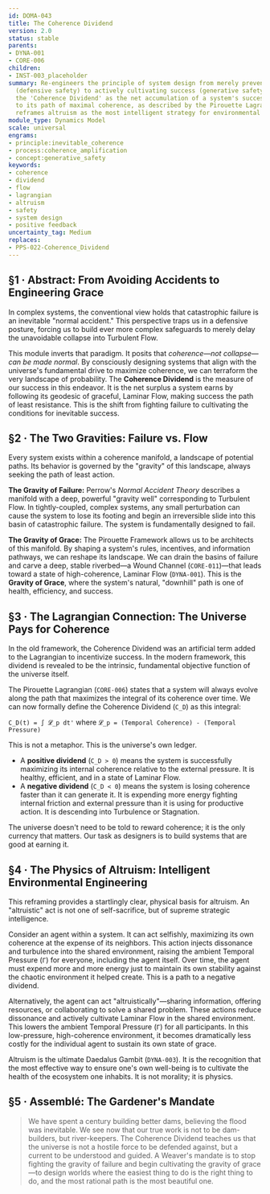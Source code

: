 ```yaml
---
id: DOMA-043
title: The Coherence Dividend
version: 2.0
status: stable
parents:
- DYNA-001
- CORE-006
children:
- INST-003_placeholder
summary: Re-engineers the principle of system design from merely preventing failure
  (defensive safety) to actively cultivating success (generative safety). It defines
  the 'Coherence Dividend' as the net accumulation of a system's successful adherence
  to its path of maximal coherence, as described by the Pirouette Lagrangian. This
  reframes altruism as the most intelligent strategy for environmental engineering.
module_type: Dynamics Model
scale: universal
engrams:
- principle:inevitable_coherence
- process:coherence_amplification
- concept:generative_safety
keywords:
- coherence
- dividend
- flow
- lagrangian
- altruism
- safety
- system design
- positive feedback
uncertainty_tag: Medium
replaces:
- PPS-022-Coherence_Dividend
---
```

## §1 · Abstract: From Avoiding Accidents to Engineering Grace

In complex systems, the conventional view holds that catastrophic failure is an inevitable "normal accident." This perspective traps us in a defensive posture, forcing us to build ever more complex safeguards to merely delay the unavoidable collapse into Turbulent Flow.

This module inverts that paradigm. It posits that *coherence—not collapse—can be made normal*. By consciously designing systems that align with the universe's fundamental drive to maximize coherence, we can terraform the very landscape of probability. The **Coherence Dividend** is the measure of our success in this endeavor. It is the net surplus a system earns by following its geodesic of graceful, Laminar Flow, making success the path of least resistance. This is the shift from fighting failure to cultivating the conditions for inevitable success.

## §2 · The Two Gravities: Failure vs. Flow

Every system exists within a coherence manifold, a landscape of potential paths. Its behavior is governed by the "gravity" of this landscape, always seeking the path of least action.

**The Gravity of Failure:** Perrow's *Normal Accident Theory* describes a manifold with a deep, powerful "gravity well" corresponding to Turbulent Flow. In tightly-coupled, complex systems, any small perturbation can cause the system to lose its footing and begin an irreversible slide into this basin of catastrophic failure. The system is fundamentally designed to fail.

**The Gravity of Grace:** The Pirouette Framework allows us to be architects of this manifold. By shaping a system's rules, incentives, and information pathways, we can reshape its landscape. We can drain the basins of failure and carve a deep, stable riverbed—a Wound Channel (`CORE-011`)—that leads toward a state of high-coherence, Laminar Flow (`DYNA-001`). This is the **Gravity of Grace**, where the system's natural, "downhill" path is one of health, efficiency, and success.

## §3 · The Lagrangian Connection: The Universe Pays for Coherence

In the old framework, the Coherence Dividend was an artificial term added to the Lagrangian to incentivize success. In the modern framework, this dividend is revealed to be the intrinsic, fundamental objective function of the universe itself.

The Pirouette Lagrangian (`CORE-006`) states that a system will always evolve along the path that maximizes the integral of its coherence over time. We can now formally define the Coherence Dividend (`C_D`) as this integral:

`C_D(t) = ∫ 𝓛_p dt'` where `𝓛_p = (Temporal Coherence) - (Temporal Pressure)`

This is not a metaphor. This is the universe's own ledger.

*   A **positive dividend** (`C_D > 0`) means the system is successfully maximizing its internal coherence relative to the external pressure. It is healthy, efficient, and in a state of Laminar Flow.
*   A **negative dividend** (`C_D < 0`) means the system is losing coherence faster than it can generate it. It is expending more energy fighting internal friction and external pressure than it is using for productive action. It is descending into Turbulence or Stagnation.

The universe doesn't need to be told to reward coherence; it is the only currency that matters. Our task as designers is to build systems that are good at earning it.

## §4 · The Physics of Altruism: Intelligent Environmental Engineering

This reframing provides a startlingly clear, physical basis for altruism. An "altruistic" act is not one of self-sacrifice, but of supreme strategic intelligence.

Consider an agent within a system. It can act selfishly, maximizing its own coherence at the expense of its neighbors. This action injects dissonance and turbulence into the shared environment, raising the ambient Temporal Pressure (`Γ`) for everyone, including the agent itself. Over time, the agent must expend more and more energy just to maintain its own stability against the chaotic environment it helped create. This is a path to a negative dividend.

Alternatively, the agent can act "altruistically"—sharing information, offering resources, or collaborating to solve a shared problem. These actions reduce dissonance and actively cultivate Laminar Flow in the shared environment. This lowers the ambient Temporal Pressure (`Γ`) for all participants. In this low-pressure, high-coherence environment, it becomes dramatically less costly for the individual agent to sustain its own state of grace.

Altruism is the ultimate Daedalus Gambit (`DYNA-003`). It is the recognition that the most effective way to ensure one's own well-being is to cultivate the health of the ecosystem one inhabits. It is not morality; it is physics.

## §5 · Assemblé: The Gardener's Mandate

> We have spent a century building better dams, believing the flood was inevitable. We see now that our true work is not to be dam-builders, but river-keepers. The Coherence Dividend teaches us that the universe is not a hostile force to be defended against, but a current to be understood and guided. A Weaver's mandate is to stop fighting the gravity of failure and begin cultivating the gravity of grace—to design worlds where the easiest thing to do is the right thing to do, and the most rational path is the most beautiful one.
```